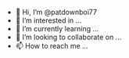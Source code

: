 - 👋 Hi, I’m @patdownboi77
- 👀 I’m interested in ...
- 🌱 I’m currently learning ...
- 💞️ I’m looking to collaborate on ...
- 📫 How to reach me ...

<!---
hshshsdhdr/hshshsdhdr is a ✨ special ✨ repository because its `README.md` (this file) appears on your GitHub profile.
You can click the Preview link to take a look at your changes.
--->
